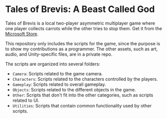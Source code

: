 # Tales of Brevis: A Beast Called God

Tales of Brevis is a local two-player asymmetric multiplayer game where one player collects carrots while the other tries to stop them. Get it from the [Microsoft Store](https://www.microsoft.com/p/tales-of-brevis-a-beast-called-god/9ns8g9qgfqqp).

This repository only includes the scripts for the game, since the purpose is to show my contributions as a programmer. The other assets, such as art, audio, and Unity-specific files, are in a private repo.

The scripts are organized into several folders:

* `Camera`: Scripts related to the game camera.
* `Characters`: Scripts related to the characters controlled by the players.
* `Gameplay`: Scripts related to overall gameplay.
* `Objects`: Scripts related to the different objects in the game.
* `Other`: Scripts that don't fit into the other categories, such as scripts related to UI.
* `Utilities`: Scripts that contain common functionality used by other scripts.
